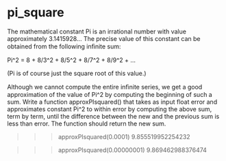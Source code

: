 # pi_square
The mathematical constant Pi is an irrational number with value approximately 3.1415928... The precise value of this constant can be obtained from the following inﬁnite sum:

Pi^2 = 8 + 8/3^2 + 8/5^2 + 8/7^2 + 8/9^2 + ...

(Pi is of course just the square root of this value.) 

Although we cannot compute the entire inﬁnite series, we get a good approximation of the value of Pi^2 by computing the beginning of such a sum. 
Write a function approxPIsquared() that takes as input float error and approximates constant Pi^2 to within error by computing the above sum, term by term, until the difference between the new and the previous sum is less than error. The function should return the new sum. 

>>> approxPIsquared(0.0001)
9.855519952254232

>>> approxPIsquared(0.00000001)
9.869462988376474
